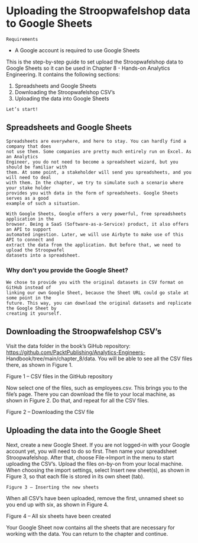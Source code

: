 # Uploading the Stroopwafelshop data to Google Sheets

```
Requirements
```
- A Google account is required to use Google Sheets

This is the step-by-step guide to set upload the Stroopwafelshop data to Google Sheets so it
can be used in Chapter 8 - Hands-on Analytics Engineering. It contains the following
sections:

1. Spreadsheets and Google Sheets
2. Downloading the Stroopwafelshop CSV’s
3. Uploading the data into Google Sheets

```
Let’s start!
```
## Spreadsheets and Google Sheets

```
Spreadsheets are everywhere, and here to stay. You can hardly find a company that does
not use them. Some companies are pretty much entirely run on Excel. As an Analytics
Engineer, you do not need to become a spreadsheet wizard, but you should be familiar with
them. At some point, a stakeholder will send you spreadsheets, and you will need to deal
with them. In the chapter, we try to simulate such a scenario where your stake holder
provides you with data in the form of spreadsheets. Google Sheets serves as a good
example of such a situation.
```
```
With Google Sheets, Google offers a very powerful, free spreadsheets application in the
browser. Being a SaaS (Software-as-a-Service) product, it also offers an API to support
automated ingestion. Later, we will use Airbyte to make use of this API to connect and
extract the data from the application. But before that, we need to upload the Stroopwafel
datasets into a spreadsheet.
```
### Why don’t you provide the Google Sheet?

```
We chose to provide you with the original datasets in CSV format on GitHub instead of
linking our own Google Sheet, because the Sheet URL could go stale at some point in the
future. This way, you can download the original datasets and replicate the Google Sheet by
creating it yourself.
```

## Downloading the Stroopwafelshop CSV’s

Visit the data folder in the book’s GiHub repository:
https://github.com/PacktPublishing/Analytics-Engineers-
Handbook/tree/main/chapter_8/data. You will be able to see all the CSV files there, as
shown in Figure 1.

Figure 1 – CSV files in the GitHub repository

Now select one of the files, such as employees.csv. This brings you to the file’s page.
There you can download the file to your local machine, as shown in Figure 2. Do that, and
repeat for all the CSV files.


Figure 2 – Downloading the CSV file

## Uploading the data into the Google Sheet

Next, create a new Google Sheet. If you are not logged-in with your Google account yet, you
will need to do so first. Then name your spreadsheet Stroopwafelshop. After that, choose
File->Import in the menu to start uploading the CSV’s. Upload the files on-by-on from your
local machine. When choosing the import settings, select Insert new sheet(s), as shown
in Figure 3, so that each file is stored in its own sheet (tab).

```
Figure 3 – Inserting the new sheets
```

When all CSV’s have been uploaded, remove the first, unnamed sheet so you end up with
six, as shown in Figure 4.

Figure 4 – All six sheets have been created

Your Google Sheet now contains all the sheets that are necessary for working with the data.
You can return to the chapter and continue.


